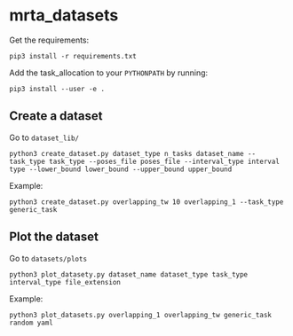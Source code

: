 # mrta_datasets

Get the requirements:
```
pip3 install -r requirements.txt
```

Add the task_allocation to your `PYTHONPATH` by running:

```
pip3 install --user -e .
```

## Create a dataset

Go to `dataset_lib/`

```
python3 create_dataset.py dataset_type n_tasks dataset_name --task_type task_type --poses_file poses_file --interval_type interval type --lower_bound lower_bound --upper_bound upper_bound 
```

Example: 
```
python3 create_dataset.py overlapping_tw 10 overlapping_1 --task_type generic_task

```

## Plot the dataset

Go to `datasets/plots`

```
python3 plot_datasety.py dataset_name dataset_type task_type interval_type file_extension

```

Example:

```
python3 plot_datasets.py overlapping_1 overlapping_tw generic_task random yaml
```
